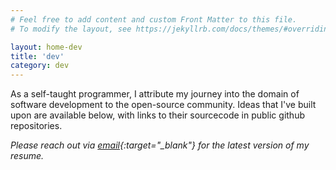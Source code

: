 ```yaml
---
# Feel free to add content and custom Front Matter to this file.
# To modify the layout, see https://jekyllrb.com/docs/themes/#overriding-theme-defaults

layout: home-dev
title: 'dev'
category: dev
---
```


As a self-taught programmer, I attribute my journey into the domain of software development to the open-source community. Ideas that I've built upon are available below, with links to their sourcecode in public github repositories.

*Please reach out via [email](mailto:jinyoungsjourney@gmail.com){:target="_blank"} for the latest version of my resume.*
